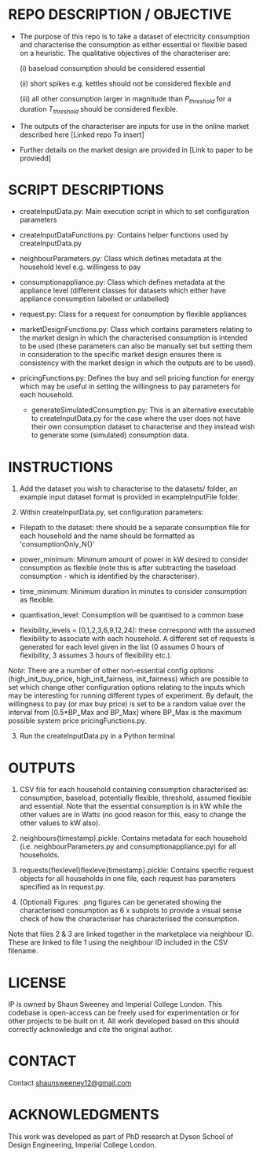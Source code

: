 
# REPO DESCRIPTION / OBJECTIVE 

- The purpose of this repo is to take a dataset of electricity consumption and characterise the consumption as either essential or flexible based on a heuristic. The qualitative objectives of the characteriser are:

    (i) baseload consumption should be considered essential

    (ii) short spikes e.g. kettles should not be considered flexible and

    (iii) all other consumption larger in magnitude than $P_{threshold}$ for a duration $T_{threshold}$ should be considered flexible.

- The outputs of the characteriser are inputs for use in the online market described here [Linked repo To insert]

- Further details on the market design are provided in [Link to paper to be proviedd]

  

# SCRIPT DESCRIPTIONS 

- createInputData.py: Main execution script in which to set configuration parameters

- createInputDataFunctions.py: Contains helper functions used by createInputData.py

- neighbourParameters.py: Class which defines metadata at the household level e.g. willingess to pay

- consumptionappliance.py: Class which defines metadata at the appliance level (different classes for datasets which either have appliance consumption labelled or unlabelled)

- request.py: Class for a request for consumption by flexible appliances

- marketDesignFunctions.py: Class which contains parameters relating to the market design in which the characterised consumption is intended to be used (these parameters can also be manually set but setting them in consideration to the specific market design ensures there is consistency with the market design in which the outputs are to be used).

- pricingFunctions.py: Defines the buy and sell pricing function for energy which may be useful in setting the willingness to pay parameters for each household.

  - generateSimulatedConsumption.py: This is an alternative executable to createInputData.py for the case where the user does not have their own consumption dataset to characterise and they instead wish to generate some (simulated) consumption data.  
  
  

# INSTRUCTIONS 

1. Add the dataset you wish to characterise to the datasets/ folder, an example input dataset format is provided in exampleInputFile folder.

  
2. Within createInputData.py, set configuration parameters:

- Filepath to the dataset: there should be a separate consumption file for each household and the name should be formatted as 'consumptionOnly_N{}'

- power_minimum: Minimum amount of power in kW desired to consider consumption as flexible (note this is after subtracting the baseload consumption - which is identified by the characteriser).

- time_minimum: Minimum duration in minutes to consider consumption as flexible.

- quantisation_level: Consumption will be quantised to a common base

- flexibility_levels = [0,1,2,3,6,9,12,24]: these correspond with the assumed flexibility to associate with each household. A different set of requests is generated for each level given in the list (0 assumes 0 hours of flexibility, 3 assumes 3 hours of flexibility etc.).



*Note*: There are a number of other non-essential config options (high_init_buy_price, high_init_fairness, init_fairness) which are possible to set which change other configuration options relating to the inputs which may be interesting for running different types of experiment. By default, the willingness to pay (or max buy price) is set to be a random value over the interval from [0.5*BP_Max and BP_Max] where BP_Max is the maximum possible system price pricingFunctions.py.


3. Run the createInputData.py in a Python terminal
  
  

# OUTPUTS 

1. CSV file for each household containing consumption characterised as: consumption, baseload, potentially flexible, threshold, assumed flexible and essential. Note that the essential consumption is in kW while the other values are in Watts (no good reason for this, easy to change the other values to kW also).

2. neighbours{timestamp}.pickle: Contains metadata for each household (i.e. neighbourParameters.py and consumptionappliance.py) for all households.

3. requests{flexlevel}flexleve{timestamp}.pickle: Contains specific request objects for all households in one file, each request has parameters specified as in request.py.

4. (Optional) Figures: .png figures can be generated showing the characterised consumption as 6 x subplots to provide a visual sense check of how the characteriser has characterised the consumption.


Note that files 2 & 3 are linked together in the marketplace via neighbour ID. These are linked to file 1 using the neighbour ID included in the CSV filename.


# LICENSE
IP is owned by Shaun Sweeney and Imperial College London. This codebase is open-access can be freely used for experimentation or for other projects to be built on it. All work developed based on this should correctly acknowledge and cite the original author. 


# CONTACT
Contact shaunsweeney12@gmail.com


# ACKNOWLEDGMENTS
This work was developed as part of PhD research at Dyson School of Design Engineering, Imperial College London. 



 
